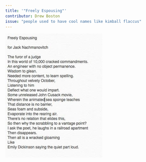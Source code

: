 ```yaml
---
title: '"Freely Espousing"'
contributor: Drew Boston
issue: "people used to have cool names like kimball flaccus"
---
```


<img src="/assets/images/drew.boston.jpg" alt="An image of a poem by Drew Boston" style="width:306px;height:392px;">
